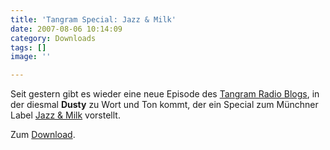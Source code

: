 ```yaml
---
title: 'Tangram Special: Jazz & Milk'
date: 2007-08-06 10:14:09
category: Downloads
tags: []
image: ''

---
```


Seit gestern gibt es wieder eine neue Episode des [Tangram Radio Blogs](http://www.tangramradioblog.de.be), in der diesmal **Dusty** zu Wort und Ton kommt, der ein Special zum Münchner Label [Jazz & Milk](http://www.jazzandmilk.com/) vorstellt.  

  

Zum [Download](http://www.azabeats.de/tangram/tangram_radio_blog06(www.tangramradioblog.de.be).mp3).
